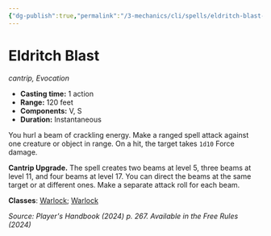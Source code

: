 ```yaml
---
{"dg-publish":true,"permalink":"/3-mechanics/cli/spells/eldritch-blast-xphb/","tags":["ttrpg-cli/compendium/src/5e/xphb","ttrpg-cli/spell/class/warlock","ttrpg-cli/spell/level/cantrip","ttrpg-cli/spell/optfeature/pact-of-the-tome","ttrpg-cli/spell/school/evocation"],"created":"2025-03-01T17:25:23.597-05:00","updated":"2025-03-01T18:44:36.650-05:00"}
---
```


# Eldritch Blast
*cantrip, Evocation*  


- **Casting time:** 1 action
- **Range:** 120 feet
- **Components:** V, S
- **Duration:** Instantaneous

You hurl a beam of crackling energy. Make a ranged spell attack against one creature or object in range. On a hit, the target takes `1d10` Force damage.

**Cantrip Upgrade.** The spell creates two beams at level 5, three beams at level 11, and four beams at level 17. You can direct the beams at the same target or at different ones. Make a separate attack roll for each beam.

**Classes**: [Warlock](list-spells-classes-warlock); [Warlock](list-spells-classes-warlock)

*Source: Player's Handbook (2024) p. 267. Available in the Free Rules (2024)*